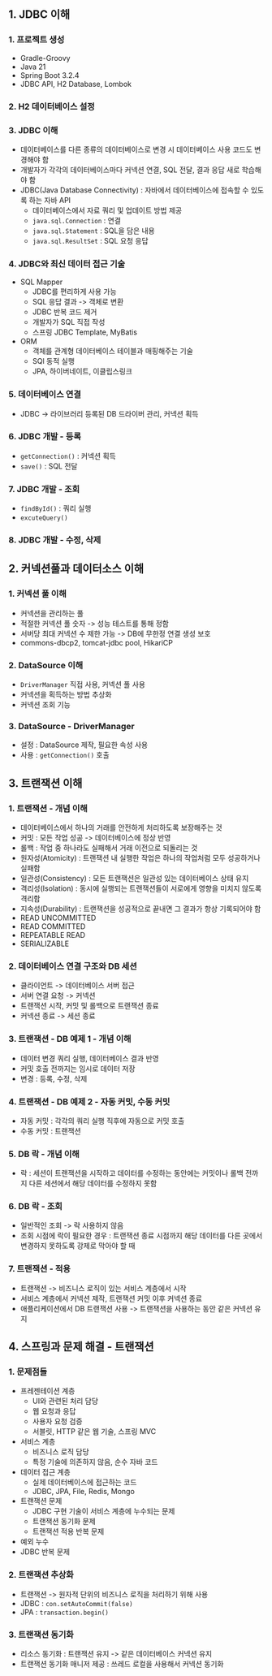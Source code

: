 ## 1. JDBC 이해

### 1. 프로젝트 생성
- Gradle-Groovy
- Java 21
- Spring Boot 3.2.4
- JDBC API, H2 Database, Lombok

### 2. H2 데이터베이스 설정

### 3. JDBC 이해
- 데이터베이스를 다른 종류의 데이터베이스로 변경 시 데이터베이스 사용 코드도 변경해야 함
- 개발자가 각각의 데이터베이스마다 커넥션 연결, SQL 전달, 결과 응답 새로 학습해야 함
- JDBC(Java Database Connectivity) : 자바에서 데이터베이스에 접속할 수 있도록 하는 자바 API
  - 데이터베이스에서 자료 쿼리 및 업데이트 방법 제공
  - `java.sql.Connection` : 연결
  - `java.sql.Statement` : SQL을 담은 내용
  - `java.sql.ResultSet` : SQL 요청 응답

### 4. JDBC와 최신 데이터 접근 기술
- SQL Mapper
  - JDBC를 편리하게 사용 가능
  - SQL 응답 결과 -> 객체로 변환
  - JDBC 반복 코드 제거
  - 개발자가 SQL 직접 작성
  - 스프링 JDBC Template, MyBatis
- ORM
  - 객체를 관계형 데이터베이스 테이블과 매핑해주는 기술
  - SQl 동적 실행
  - JPA, 하이버네이트, 이클립스링크

### 5. 데이터베이스 연결
- JDBC -> 라이브러리 등록된 DB 드라이버 관리, 커넥션 획득

### 6. JDBC 개발 - 등록
- `getConnection()` : 커넥션 획득
- `save()` : SQL 전달

### 7. JDBC 개발 - 조회
- `findById()` : 쿼리 실행
- `excuteQuery()`

### 8. JDBC 개발 - 수정, 삭제

## 2. 커넥션풀과 데이터소스 이해

### 1. 커넥션 풀 이해
- 커넥션을 관리하는 풀
- 적절한 커넥션 풀 숫자 -> 성능 테스트를 통해 정함
- 서버당 최대 커넥션 수 제한 가능 -> DB에 무한정 연결 생성 보호
- commons-dbcp2, tomcat-jdbc pool, HikariCP

### 2. DataSource 이해
- `DriverManager` 직접 사용, 커넥션 풀 사용
- 커넥션을 획득하는 방법 추상화
- 커넥션 조회 기능

### 3. DataSource - DriverManager
- 설정 : DataSource 제작, 필요한 속성 사용
- 사용 : `getConnection()` 호출

## 3. 트랜잭션 이해

### 1. 트랜잭션 - 개념 이해
- 데이터베이스에서 하나의 거래를 안전하게 처리하도록 보장해주는 것
- 커밋 : 모든 작업 성공 -> 데이터베이스에 정상 반영
- 롤백 : 작업 중 하나라도 실패해서 거래 이전으로 되돌리는 것
- 원자성(Atomicity) : 트랜잭션 내 실행한 작업은 하나의 작업처럼 모두 성공하거나 실패함
- 일관성(Consistency) : 모든 트랜잭션은 일관성 있는 데이터베이스 상태 유지
- 격리성(Isolation) : 동시에 실행되는 트랜잭션들이 서로에게 영향을 미치지 않도록 격리함
- 지속성(Durability) : 트랜잭션을 성공적으로 끝내면 그 결과가 항상 기록되어야 함
- READ UNCOMMITTED
- READ COMMITTED
- REPEATABLE READ
- SERIALIZABLE

### 2. 데이터베이스 연결 구조와 DB 세션
- 클라이언트 -> 데이터베이스 서버 접근
- 서버 연결 요청 -> 커넥션
- 트랜잭션 시작, 커밋 및 롤백으로 트랜잭션 종료
- 커넥션 종료 -> 세션 종료

### 3. 트랜잭션 - DB 예제 1 - 개념 이해
- 데이터 변경 쿼리 실행, 데이터베이스 결과 반영
- 커밋 호출 전까지는 임시로 데이터 저장
- 변경 : 등록, 수정, 삭제

### 4. 트랜잭션 - DB 예제 2 - 자동 커밋, 수동 커밋
- 자동 커밋 : 각각의 쿼리 실행 직후에 자동으로 커밋 호출
- 수동 커밋 : 트랜잭션

### 5. DB 락 - 개념 이해
- 락 : 세션이 트랜잭션을 시작하고 데이터를 수정하는 동안에는 커밋이나 롤백 전까지 다른 세션에서 해당 데이터를 수정하지 못함

### 6. DB 락 - 조회
- 일반적인 조회 -> 락 사용하지 않음
- 조회 시점에 락이 필요한 경우 : 트랜잭션 종료 시점까지 해당 데이터를 다른 곳에서 변경하지 못하도록 강제로 막아야 할 때

### 7. 트랜잭션 - 적용
- 트랜잭션 -> 비즈니스 로직이 있는 서비스 계층에서 시작
- 서비스 계층에서 커넥션 제작, 트랜잭션 커밋 이후 커넥션 종료
- 애플리케이션에서 DB 트랜잭션 사용 -> 트랜잭션을 사용하는 동안 같은 커넥션 유지

## 4. 스프링과 문제 해결 - 트랜잭션

### 1. 문제점들
- 프레젠테이션 계층
  - UI와 관련된 처리 담당
  - 웹 요청과 응답
  - 사용자 요청 검증
  - 서블릿, HTTP 같은 웹 기술, 스프링 MVC
- 서비스 계층
  - 비즈니스 로직 담당
  - 특정 기술에 의존하지 않음, 순수 자바 코드
- 데이터 접근 계층
  - 실제 데이터베이스에 접근하는 코드
  - JDBC, JPA, File, Redis, Mongo
- 트랜잭션 문제
  - JDBC 구현 기술이 서비스 계층에 누수되는 문제
  - 트랜잭션 동기화 문제
  - 트랜잭션 적용 반복 문제
- 예외 누수
- JDBC 반복 문제

### 2. 트랜잭션 추상화
- 트랜잭션 -> 원자적 단위의 비즈니스 로직을 처리하기 위해 사용
- JDBC : `con.setAutoCommit(false)`
- JPA : `transaction.begin()`

### 3. 트랜잭션 동기화
- 리소스 동기화 : 트랜잭션 유지 -> 같은 데이터베이스 커넥션 유지
- 트랜잭션 동기화 매니저 제공 : 쓰레드 로컬을 사용해서 커넥션 동기화

